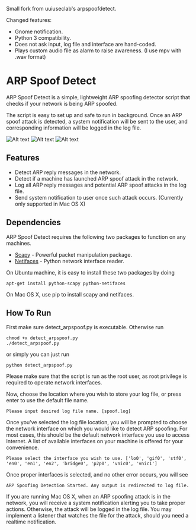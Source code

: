 Small fork from uuiuseclab's arpspoofdetect. 

Changed features:

  - Gnome notification.
  - Python 3 compatibility.
  - Does not ask input, log file and interface are hand-coded.
  - Plays custom audio file as alarm to raise awareness. (I use mpv with .wav format)
  
  
ARP Spoof Detect
=========

ARP Spoof Detect is a simple, lightweight ARP spoofing detector script that checks if your network is being ARP spoofed.

The script is easy to set up and safe to run in background. Once an ARP spoof attack is detected, a system notification will be sent to the user, and corresponding information will be logged in the log file.

![Alt text](/Screenshots/script_running.png?raw=true "ARP Spoof Detect is running normally.")
![Alt text](/Screenshots/system_notif1.png?raw=true "Mac Notification Center")
![Alt text](/Screenshots/system_notif2.png?raw=true "Mac PopUp Notification")

Features
----
  - Detect ARP reply messages in the network.
  - Detect if a machine has launched ARP spoof attack in the network.
  - Log all ARP reply messages and potential ARP spoof attacks in the log file.
  - Send system notification to user once such attack occurs. (Currently only supported in Mac OS X)

Dependencies
-----------
ARP Spoof Detect requires the following two packages to function on any machines.

* [Scapy] - Powerful packet manipulation package.
* [Netifaces] - Python network interface reader.

On Ubuntu machine, it is easy to install these two packages by doing
```
apt-get install python-scapy python-netifaces
```
On Mac OS X, use pip to install scapy and netifaces.

How To Run
----
First make sure detect_arpspoof.py is executable. Otherwise run
```
chmod +x detect_arpspoof.py
./detect_arpspoof.py
```
or simply you can just run
```
python detect_arpspoof.py
```
Please make sure that the script is run as the root user, as root privilege is required to operate network interfaces.

Now, choose the location where you wish to store your log file, or press enter to use the default file name. 

```
Please input desired log file name. [spoof.log]
```

Once you've selected the log file location, you will be prompted to choose the network interface on which you would like to detect ARP spoofing. For most cases, this should be the default network interface you use to access Internet. A list of available interfaces on your machine is offered for your convenience.

```
Please select the interface you wish to use. ['lo0', 'gif0', 'stf0', 'en0', 'en1', 'en2', 'bridge0', 'p2p0', 'vnic0', 'vnic1']
```

Once proper interfaces is selected, and no other error occurs, you will see
```
ARP Spoofing Detection Started. Any output is redirected to log file.
```

If you are running Mac OS X, when an ARP spoofing attack is in the network, you will receive a system notification alerting you to take proper actions. Otherwise, the attack will be logged in the log file. You may implement a listener that watches the file for the attack, should you need a realtime notification. 

[Scapy]:http://www.secdev.org/projects/scapy/
[Netifaces]:https://pypi.python.org/pypi/netifaces

